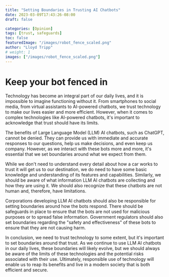 ```yaml
---
title: "Setting Boundaries in Trusting AI Chatbots"
date: 2023-03-09T17:43:26-08:00
draft: false

categories: [Opinion]
tags: [trust, safeguards]
toc: false
featuredImage: "/images/robot_fence_scaled.png"
author: "Lloyd Tripp"
# weight: 1
images: ["/images/robot_fence_scaled.png"]
---
```

# Keep your bot fenced in

Technology has become an integral part of our daily lives, and it is impossible to imagine functioning without it. From smartphones to social media, from virtual assistants to AI-powered chatbots, we trust technology to make our lives easier and more efficient. However, when it comes to complex technologies like AI-powered chatbots, it's important to acknowledge that trust should have its limits.  

The benefits of Large Language Model (LLM) AI chatbots, such as ChatGPT, cannot be denied. They can provide us with immediate and accurate responses to our questions, help us make decisions, and even keep us company. However, as we interact with these bots more and more, it's essential that we set boundaries around what we expect from them.

While we don't need to understand every detail about how a car works to trust it will get us to our destination, we do need to have some basic knowledge and understanding of its features and capabilities. Similarly, we should be aware of what information LLM AI chatbots are collecting and how they are using it. We should also recognize that these chatbots are not human and, therefore, have limitations.

Corporations developing LLM AI chatbots should also be responsible for setting boundaries around how the bots respond. There should be safeguards in place to ensure that the bots are not used for malicious purposes or to spread false information. Government regulators should also set boundaries regarding the "safety and effectiveness" of these bots to ensure that they are not causing harm.

In conclusion, we need to trust technology to some extent, but it's important to set boundaries around that trust. As we continue to use LLM AI chatbots in our daily lives, these boundaries will likely evolve, but we should always be aware of the limits of these technologies and the potential risks associated with their use. Ultimately, responsible use of technology will enable us to reap its benefits and live in a modern society that is both efficient and secure.